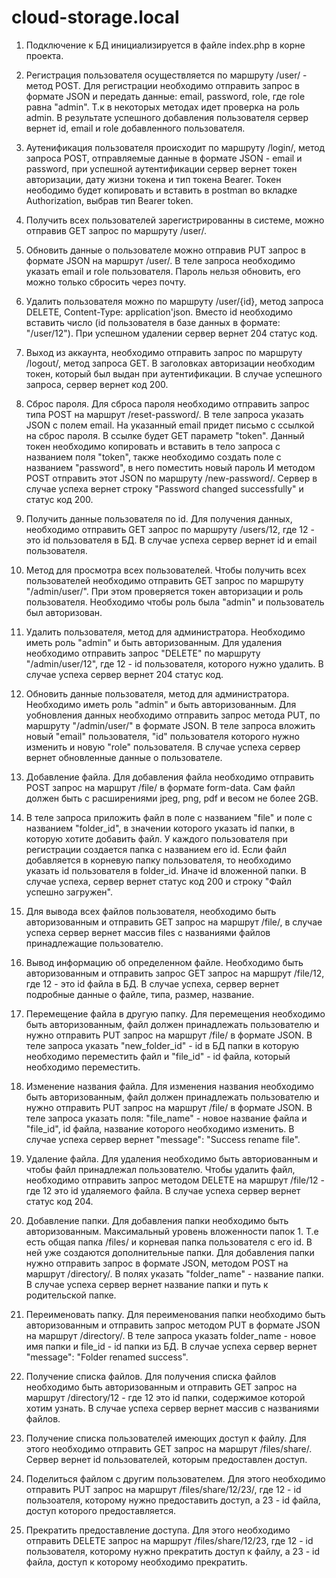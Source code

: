 # cloud-storage.local

1) Подключение к БД инициализируется в файле index.php в корне проекта.

2) Регистрация пользователя осуществляется по маршруту /user/ - метод POST. Для регистрации необходимо отправить запрос в формате JSON и передать данные: email, password, role, где role равна "admin". 
Т.к в некоторых методах идет проверка на роль admin. В результате успешного добавления пользователя сервер вернет id, email и role добавленного пользователя.

3) Аутенификация пользователя происходит по маршруту /login/, метод запроса POST, отправляемые данные в формате JSON - email и password, при успешной аутентификации сервер вернет токен авторизации, дату жизни токена и тип токена Bearer.
Токен неободимо будет копировать и вставить в postman во вкладке Authorization, выбрав тип Bearer token.

4) Получить всех пользователей зарегистрированны в системе, можно отправив GET запрос по маршруту /user/.

5) Обновить данные о пользователе можно отправив PUT запрос в формате JSON на маршрут /user/. В теле запроса необходимо указать email и role пользователя. Пароль нельзя обновить, его можно только сбросить через почту.

6) Удалить пользователя можно по маршруту /user/{id}, метод запроса DELETE, Content-Type: application'json. Вместо id необходимо вставить число (id пользователя в базе данных в формате: "/user/12").
При успешном удалении сервер вернет 204 статус код.

7) Выход из аккаунта, необходимо отправить запрос по маршруту /logout/, метод запроса GET. В заголовках авторизации необходим токен, который был выдан при аутентификации. В случае успешного запроса, сервер вернет код 200.

8) Сброс пароля. Для сброса пароля необходимо отправить запрос типа POST на маршрут /reset-password/. В теле запроса указать JSON с полем email. На указанный email придет письмо с ссылкой на сброс пароля.
В ссылке будет GET параметр "token". Данный токен необходимо копировать и вставить в тело запроса с названием поля "token", также необходимо создать поле с названием "password", в него поместить новый пароль
И методом POST отправить этот JSON по маршруту /new-password/. Сервер в случае успеха вернет строку "Password changed successfully" и статус код 200.

9) Получить данные пользователя по id. Для получения данных, необходимо отправить GET запрос по маршруту /users/12, где 12 - это id пользователя в БД. В случае успеха сервер вернет id и email пользователя.

10) Метод для просмотра всех пользователей. Чтобы получить всех пользователей необходимо отправить GET запрос по маршруту "/admin/user/". При этом проверяется токен авторизации и роль пользователя. Необходимо чтобы роль была "admin" и пользователь был авторизован.

11) Удалить пользователя, метод для администратора. Необходимо иметь роль "admin" и быть авторизованным.
Для удаления необходимо отправить запрос "DELETE" по маршруту "/admin/user/12", где 12 - id пользователя, которого нужно удалить. В случае успеха сервер вернет 204 статус код.

12) Обновить данные пользователя, метод для администратора. Необходимо иметь роль "admin" и быть авторизованным.
Для уобновления данных необходимо отправить запрос метода PUT, по маршруту "/admin/user/" в формате JSON. В теле запроса вложить новый "email" пользователя, "id" пользователя которого нужно изменить и новую "role" пользователя.
В случае успеха сервер вернет обновленные данные о пользователе.

13) Добавление файла. Для добавления файла необходимо отправить POST запрос на маршрут /file/ в формате form-data. Сам файл должен быть с расширениями jpeg, png, pdf и весом не более 2GB. 

14) В теле запроса приложить файл в поле с названием "file" и поле с названием "folder_id", в значении которого указать id папки, в которую хотите добавить файл. 
У каждого пользователя при регистрации создается папка с названием его id. Если файл добавляется в корневую папку пользователя, то необходимо указать id пользователя в folder_id. Иначе id вложенной папки.
В случае успеха, сервер вернет статус код 200 и строку "Файл успешно загружен".

15) Для вывода всех файлов пользователя, необходимо быть авторизованным и отправить GET запрос на маршрут /file/, в случае успеха сервер вернет массив files с названиями файлов принадлежащие пользователю.

16) Вывод информацию об определенном файле. Необходимо быть авторизованным и отправить запрос GET запрос на маршрут /file/12, где 12 - это id файла в БД. В случае успеха, сервер вернет подробные данные о файле, типа, размер, название.

17) Перемещение файла в другую папку. Для перемещения необходимо быть авторизованным, файл должен принадлежать пользователю и нужно отправить PUT запрос на маршрут /file/ в формате JSON. 
В теле запроса указать "new_folder_id" - id в БД папки в которую необходимо переместить файл и "file_id" - id файла, который необходимо переместить.

18) Изменение названия файла. Для изменения названия необходимо быть авторизованным, файл должен принадлежать пользователю и нужно отправить PUT запрос на маршрут /file/ в формате JSON. 
В теле запроса указать поля: "file_name" - новое название файла и "file_id", id файла, название которого необходимо изменить. В случае успеха сервер вернет "message": "Success rename file".

19) Удаление файла. Для удаления необходимо быть авториованным и чтобы файл принадлежал пользователю. Чтобы удалить файл, необходимо отправить запрос методом DELETE на маршрут /file/12 - где 12 это id удаляемого файла.
В случае успеха сервер вернет статус код 204.

20) Добавление папки. Для добавления папки необходимо быть авторизованным. Максимальный уровень вложенности папок 1. Т.е есть общая папка /files/ и корневая папка пользователя с его id. 
В ней уже создаются дополнительные папки. Для добавления папки нужно отправить запрос в формате JSON, методом POST на маршрут /directory/. В полях указать "folder_name" - название папки.
В случае успеха сервер вернет название папки и путь к родительской папке.

21) Переименовать папку. Для переименования папки необходимо быть авторизованным и отправить запрос методом PUT в формате JSON на маршрут /directory/. 
В теле запроса указать folder_name - новое имя папки и file_id - id папки из БД. В случае успеха сервер вернет "message": "Folder renamed success".

22) Получение списка файлов. Для получения списка файлов необходимо быть авторизованным и отправить GET запрос на маршрут /directory/12 - где 12 это id папки, содержимое которой хотим узнать.
В случае успеха сервер вернет массив с названиями файлов.

23) Получение списка пользователей имеющих доступ к файлу. Для этого необходимо отправить GET запрос на маршрут /files/share/. Сервер вернет id пользователей, которым предоставлен доступ.

24) Поделиться файлом с другим пользователем. Для этого необходимо отправить PUT запрос на маршрут /files/share/12/23/, где 12 - id пользоателя, которому нужно предоставить доступ, а 23 - id файла, доступ которого предоставляется.

25) Прекратить предоставление доступа. Для этого необходимо отправить DELETE запрос на маршрут /files/share/12/23, где 12 - id пользователя, которому нужно прекратить доступ к файлу, 
а 23 - id файла, доступ к которому необходимо прекратить.




